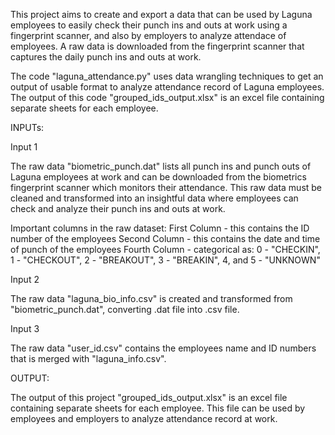 This project aims to create and export a data that can be used by Laguna employees to easily check their punch ins and outs at work using a fingerprint scanner, and also by employers to analyze attendace of employees. A raw data is downloaded from the fingerprint scanner that captures the daily punch ins and outs at work.

The code "laguna_attendance.py" uses data wrangling techniques to get an output of usable format to analyze attendance record of Laguna employees. The output of this code "grouped_ids_output.xlsx" is an excel file containing separate sheets for each employee.

INPUTs:


Input 1

  The raw data "biometric_punch.dat" lists all punch ins and punch outs of Laguna employees at work and can be downloaded from the biometrics fingerprint scanner which monitors their attendance.
This raw data must be cleaned and transformed into an insightful data where employees can check and analyze their punch ins and outs at work.

Important columns in the raw dataset:
First Column - this contains the ID number of the employees
Second Column - this contains the date and time of punch of the employees
Fourth Column - categorical as: 0 - "CHECKIN", 1 - "CHECKOUT", 2 - "BREAKOUT", 3 - "BREAKIN", 4, and 5 - "UNKNOWN"

Input 2

  The raw data "laguna_bio_info.csv" is created and transformed from "biometric_punch.dat", converting .dat file into .csv file.

Input 3

  The raw data "user_id.csv" contains the employees name and ID numbers that is merged with "laguna_info.csv".


OUTPUT:

The output of this project "grouped_ids_output.xlsx" is an excel file containing separate sheets for each employee. This file can be used by employees and employers to analyze attendance record at work.
